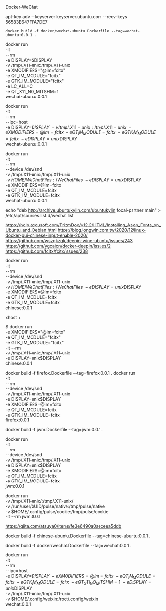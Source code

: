 Docker-WeChat


apt-key adv --keyserver keyserver.ubuntu.com --recv-keys 56583E647FFA7DE7


```
docker build -f docker/wechat-ubuntu.Dockerfile --tag=wechat-ubuntu:0.0.1 .
```


docker run \
    -it \
    --rm \
    -e DISPLAY=$DISPLAY \
    -v /tmp/.X11-unix:/tmp/.X11-unix \
    -e XMODIFIERS="@im=fcitx" \
    -e QT_IM_MODULE="fcitx" \
    -e GTK_IM_MODULE="fcitx" \
    -e LC_ALL=C \
    -e QT_X11_NO_MITSHM=1 \
    wechat-ubuntu:0.0.1

docker run \
    -it \
    --rm \
    --ipc=host \
    -e DISPLAY=$DISPLAY \
    -v /tmp/.X11-unix:/tmp/.X11-unix \
    -e XMODIFIERS=@im=fcitx \
    -e QT_IM_MODULE=fcitx \
    -e GTK_IM_MODULE=fcitx \
    -e DISPLAY=unix$DISPLAY \
    wechat-ubuntu:0.0.1

docker run \
    -it \
    --rm \
    --device /dev/snd \
    -v /tmp/.X11-unix:/tmp/.X11-unix \
    -v $HOME/WeChatFiles:/WeChatFiles \
    -e DISPLAY=unix$DISPLAY \
    -e XMODIFIERS=@im=fcitx \
    -e QT_IM_MODULE=fcitx \
    -e GTK_IM_MODULE=fcitx \
    wechat-ubuntu:0.0.1

echo "deb http://archive.ubuntukylin.com/ubuntukylin focal-partner main" > /etc/apt/sources.list.d/wechat.list


https://help.accusoft.com/PrizmDoc/v12.2/HTML/Installing_Asian_Fonts_on_Ubuntu_and_Debian.html
https://blog.longwin.com.tw/2020/12/linux-docker-gui-chinese-input-enable-2020/
https://github.com/wszqkzqk/deepin-wine-ubuntu/issues/243
https://github.com/ygcaicn/docker-deepin/issues/2
https://github.com/fcitx/fcitx/issues/238

docker run \
    -it \
    --rm \
    --device /dev/snd \
    -v /tmp/.X11-unix:/tmp/.X11-unix \
    -v $HOME/WeChatFiles:/WeChatFiles \
    -e DISPLAY=unix$DISPLAY \
    -e XMODIFIERS=@im=fcitx \
    -e QT_IM_MODULE=fcitx \
    -e GTK_IM_MODULE=fcitx \
    chinese:0.0.1


xhost +


$ docker run \
    -e XMODIFIERS="@im=fcitx" \
    -e QT_IM_MODULE="fcitx"  \
    -e GTK_IM_MODULE="fcitx" \
    -it --rm  \
    -v /tmp/.X11-unix:/tmp/.X11-unix \
    -e DISPLAY=unix$DISPLAY \
    chinese:0.0.1

docker build -f firefox.Dockerfile --tag=firefox:0.0.1 .
docker run \
    -it \
    --rm \
    --device /dev/snd \
    -v /tmp/.X11-unix:/tmp/.X11-unix \
    -e DISPLAY=unix$DISPLAY \
    -e XMODIFIERS=@im=fcitx \
    -e QT_IM_MODULE=fcitx \
    -e GTK_IM_MODULE=fcitx \
    firefox:0.0.1


docker build -f jwm.Dockerfile --tag=jwm:0.0.1 .

docker run \
    -it \
    --rm \
    --device /dev/snd \
    -v /tmp/.X11-unix:/tmp/.X11-unix \
    -e DISPLAY=unix$DISPLAY \
    -e XMODIFIERS=@im=fcitx \
    -e QT_IM_MODULE=fcitx \
    -e GTK_IM_MODULE=fcitx \
    jwm:0.0.1

docker run \
    -v /tmp/.X11-unix/:/tmp/.X11-unix/ \
    -v /run/user/$UID/pulse/native:/tmp/pulse/native \
    -v $HOME/.config/pulse/cookie:/tmp/pulse/cookie \
    -it --rm jwm:0.0.1

https://qiita.com/atsuya0/items/fe3e6490a0aeceea5ddb





docker build -f chinese-ubuntu.Dockerfile --tag=chinese-ubuntu:0.0.1 .


docker build -f docker/wechat.Dockerfile --tag=wechat:0.0.1 .




docker run \
    -it \
    --rm \
    --ipc=host \
    -e DISPLAY=$DISPLAY \
    -e XMODIFIERS=@im=fcitx \
    -e QT_IM_MODULE=fcitx \
    -e GTK_IM_MODULE=fcitx \
    -e QT_X11_NO_MITSHM=1 \
    -e DISPLAY=unix$DISPLAY \
    -v /tmp/.X11-unix:/tmp/.X11-unix \
    -v $HOME/.config/weixin:/root/.config/weixin \
    wechat:0.0.1